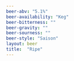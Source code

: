 ```yaml
---
beer-abv: "5.1%"
beer-availability: "Keg"
beer-bitterness: ""
beer-gravity: ""
beer-sourness: ""
beer-style: "Saison"
layout: beer
title:  "Ripe"
---
```

